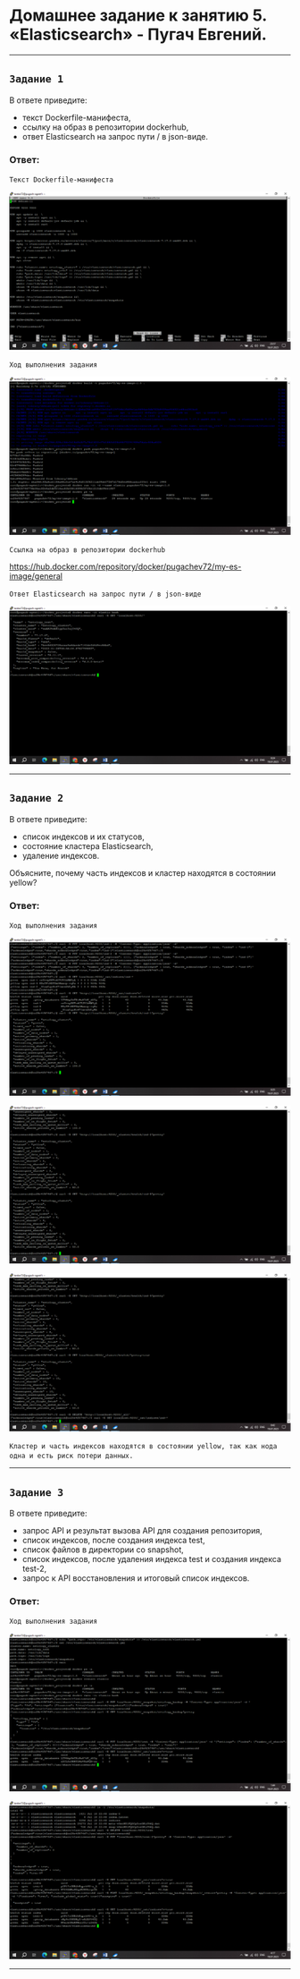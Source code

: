 # Домашнее задание к занятию 5. «Elasticsearch» - Пугач Евгений.


---

## `Задание 1`

В ответе приведите:

- текст Dockerfile-манифеста,
- ссылку на образ в репозитории dockerhub,
- ответ Elasticsearch на запрос пути / в json-виде.

### Ответ:

`Текст Dockerfile-манифеста`

![Скриншот 1](https://github.com/PugachEV72/Images/blob/master/2023-07-18_23-57-15.png)

`Ход выполнения задания`

![Скриншот 2](https://github.com/PugachEV72/Images/blob/master/2023-07-19_00-20-44.png)

`Ссылка на образ в репозитории dockerhub`

https://hub.docker.com/repository/docker/pugachev72/my-es-image/general

`Ответ Elasticsearch на запрос пути / в json-виде`

![Скриншот 3](https://github.com/PugachEV72/Images/blob/master/2023-07-19_00-24-21.png)

---

## `Задание 2`

В ответе приведите:

- список индексов и их статусов,
- состояние кластера Elasticsearch,
- удаление индексов.

Объясните, почему часть индексов и кластер находятся в состоянии yellow?

### Ответ:

`Ход выполнения задания`

![Скриншот 4](https://github.com/PugachEV72/Images/blob/master/2023-07-19_00-35-25.png)

![Скриншот 5](https://github.com/PugachEV72/Images/blob/master/2023-07-19_00-37-11.png)

![Скриншот 6](https://github.com/PugachEV72/Images/blob/master/2023-07-19_00-42-38.png)

`Кластер и часть индексов находятся в состоянии yellow, так как нода одна и есть риск потери данных.`

---

## `Задание 3`

В ответе приведите:

- запрос API и результат вызова API для создания репозитория,
- список индексов, после создания индекса test,
- список файлов в директории со snapshot,
- список индексов, после удаления индекса test и создания индекса test-2,
- запрос к API восстановления и итоговый список индексов.

### Ответ:

`Ход выполнения задания`

![Скриншот 7](https://github.com/PugachEV72/Images/blob/master/2023-07-19_01-44-29.png)

![Скриншот 8](https://github.com/PugachEV72/Images/blob/master/2023-07-19_04-17-01.png)

---
